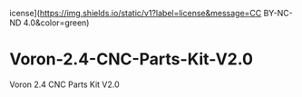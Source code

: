 icense](https://img.shields.io/static/v1?label=license&message=CC BY-NC-ND 4.0&color=green)
# Voron-2.4-CNC-Parts-Kit-V2.0
Voron 2.4 CNC Parts Kit V2.0 
